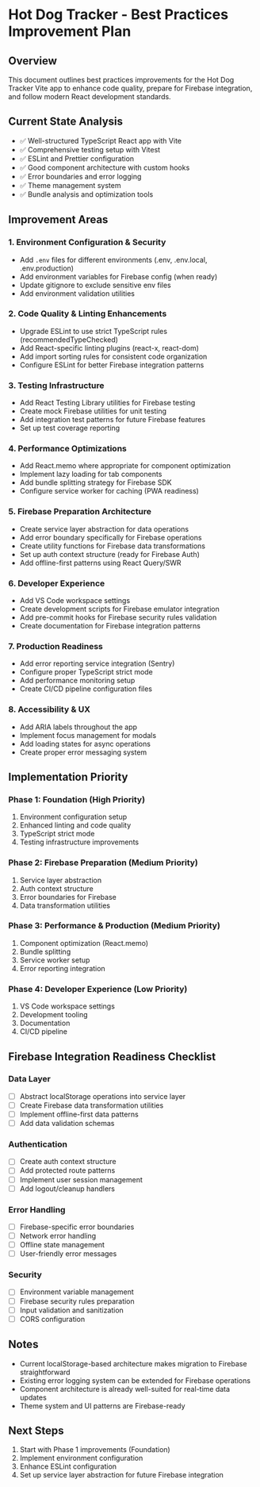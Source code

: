 # Hot Dog Tracker - Best Practices Improvement Plan

## Overview

This document outlines best practices improvements for the Hot Dog Tracker Vite app to enhance code quality, prepare for Firebase integration, and follow modern React development standards.

## Current State Analysis

- ✅ Well-structured TypeScript React app with Vite
- ✅ Comprehensive testing setup with Vitest
- ✅ ESLint and Prettier configuration
- ✅ Good component architecture with custom hooks
- ✅ Error boundaries and error logging
- ✅ Theme management system
- ✅ Bundle analysis and optimization tools

## Improvement Areas

### 1. Environment Configuration & Security

- Add `.env` files for different environments (.env, .env.local, .env.production)
- Add environment variables for Firebase config (when ready)
- Update gitignore to exclude sensitive env files
- Add environment validation utilities

### 2. Code Quality & Linting Enhancements

- Upgrade ESLint to use strict TypeScript rules (recommendedTypeChecked)
- Add React-specific linting plugins (react-x, react-dom)
- Add import sorting rules for consistent code organization
- Configure ESLint for better Firebase integration patterns

### 3. Testing Infrastructure

- Add React Testing Library utilities for Firebase testing
- Create mock Firebase utilities for unit testing
- Add integration test patterns for future Firebase features
- Set up test coverage reporting

### 4. Performance Optimizations

- Add React.memo where appropriate for component optimization
- Implement lazy loading for tab components
- Add bundle splitting strategy for Firebase SDK
- Configure service worker for caching (PWA readiness)

### 5. Firebase Preparation Architecture

- Create service layer abstraction for data operations
- Add error boundary specifically for Firebase operations
- Create utility functions for Firebase data transformations
- Set up auth context structure (ready for Firebase Auth)
- Add offline-first patterns using React Query/SWR

### 6. Developer Experience

- Add VS Code workspace settings
- Create development scripts for Firebase emulator integration
- Add pre-commit hooks for Firebase security rules validation
- Create documentation for Firebase integration patterns

### 7. Production Readiness

- Add error reporting service integration (Sentry)
- Configure proper TypeScript strict mode
- Add performance monitoring setup
- Create CI/CD pipeline configuration files

### 8. Accessibility & UX

- Add ARIA labels throughout the app
- Implement focus management for modals
- Add loading states for async operations
- Create proper error messaging system

## Implementation Priority

### Phase 1: Foundation (High Priority)

1. Environment configuration setup
2. Enhanced linting and code quality
3. TypeScript strict mode
4. Testing infrastructure improvements

### Phase 2: Firebase Preparation (Medium Priority)

1. Service layer abstraction
2. Auth context structure
3. Error boundaries for Firebase
4. Data transformation utilities

### Phase 3: Performance & Production (Medium Priority)

1. Component optimization (React.memo)
2. Bundle splitting
3. Service worker setup
4. Error reporting integration

### Phase 4: Developer Experience (Low Priority)

1. VS Code workspace settings
2. Development tooling
3. Documentation
4. CI/CD pipeline

## Firebase Integration Readiness Checklist

### Data Layer

- [ ] Abstract localStorage operations into service layer
- [ ] Create Firebase data transformation utilities
- [ ] Implement offline-first data patterns
- [ ] Add data validation schemas

### Authentication

- [ ] Create auth context structure
- [ ] Add protected route patterns
- [ ] Implement user session management
- [ ] Add logout/cleanup handlers

### Error Handling

- [ ] Firebase-specific error boundaries
- [ ] Network error handling
- [ ] Offline state management
- [ ] User-friendly error messages

### Security

- [ ] Environment variable management
- [ ] Firebase security rules preparation
- [ ] Input validation and sanitization
- [ ] CORS configuration

## Notes

- Current localStorage-based architecture makes migration to Firebase straightforward
- Existing error logging system can be extended for Firebase operations
- Component architecture is already well-suited for real-time data updates
- Theme system and UI patterns are Firebase-ready

## Next Steps

1. Start with Phase 1 improvements (Foundation)
2. Implement environment configuration
3. Enhance ESLint configuration
4. Set up service layer abstraction for future Firebase integration